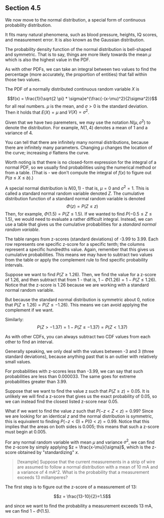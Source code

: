 ## Section 4.5
We now move to the normal distribution, a special form of continuous probability distribution.

It fits many natural phenomena, such as blood pressure, heights, IQ scores, and measurement error. It is also known as the Gaussian distribution.

The probability density function of the normal distribution is bell-shaped and symmetric. That is to say, things are more likely towards the mean $\mu$ which is also the highest value in the PDF.

As with other PDFs, we can take an integral between two values to find the percentage (more accurately, the proportion of entities) that fall within those two values.

The PDF of a normally distributed continuous random variable $X$ is 

$$f(x) = \frac{1}{\sqrt{2 \pi} * \sigma}e^{\frac{-(x-\mu)^2}{2\sigma^2}}$$
for all real numbers. $\mu$ is the mean, and $\sigma \gt 0$ is the standard deviation. Then it holds that $E(X) = \mu$ and $V(X) = \sigma^2$.

Given that we have two paremeters, we may use the notation $N(\mu, \sigma^2)$ to denote the distribution. For example, $N(1, 4)$ denotes a mean of 1 and a variance of 4.

You can tell that there are infinitely many normal distributions, because there are infinitely many parameters. Changing $\mu$ changes the location of the curve; increasing $\sigma$ flattens the curve. 

Worth noting is that there is no closed-form expression for the integral of a normal PDF, so we usually find probabilities using the numerical method or from a table. (That is - we don't compute the integral of $f(x)$ to figure out $P(a \leq X \leq b)$.)

A special normal distribution is $N(0, 1)$ - that is, $\mu = 0$ and $\sigma^2 = 1$. This is called a standard normal random variable denoted $Z$. The cumulative distribution function of a standard normal random variable is denoted
$$\Phi(z) = P(Z \leq z)$$
Then, for example, $\Phi(1.5) = P( Z \leq 1.5)$. If we wanted to find $P(-0.5 \leq Z \leq 1.5)$, we would need to evaluate a rather difficult integral. Instead, we can use a table that gives us the cumulative probabilities for a *standard normal random variable*.

The table ranges from z-scores (standard deviations) of -3.99 to 3.99. Each row represents one specific z-score for a specific tenth; the columns represent a specific hundredths value. Again, remember that this gives us cumulative probabilities. This means we may have to subtract two values from the table or apply the complement rule to find specific probability intervals.

Suppose we want to find $P(Z \geq 1.26)$. Then, we find the value for a z-score of 1.26, and then subtract that from 1 - that is, $1 - \Phi(1.26) = 1 - P(Z \leq 1.26)$. Notice that the z-score is 1.26 because we are working with a standard normal random variable.

But because the standard normal distribution is symmetric about 0, notice that $P(Z \geq 1.26)  = P(Z \leq -1.26)$. This means we can avoid applying the complement if we want.

Similarly:
$$P(Z \gt -1.37) = 1- P(Z \leq -1.37) = P(Z \lt 1.37)$$

As with other CDFs, you can always subtract two CDF values from each other to find an interval.

Generally speaking, we only deal with the values between -3 and 3 (three standard deviations), because anything past that is an outlier with relatively small values.


For probabilities with z-scores less than -3.99, we can say that such probabilities are less than 0.000033. The same goes for extreme probabilities greater than 3.99.

Suppose that we want to find the value z such that $P(Z\geq z) = 0.05$. It is unlikely we will find a z-score that gives us the exact probability of 0.05, so we can instead find the closest listed z-score near 0.05.

What if we want to find the value $z$ such that $P(-z \lt Z \lt z) = 0.99$? Since we are looking for an identical $z$ and the normal distribution is symmetric, this is equivalent to finding $P(-z \lt 0) + P(0 \lt z) = 0.99$. Notice that this implies that the areas on both sides is 0.005; this means that such a z-score must begin at 0.005. 

For any normal random variable with mean $\mu$ and variance $\sigma^2$, we can find the z-score by simply applying $z = \frac{x-\mu}{\sigma}$, which is the z-score obtained by "standardizing" $x$.

> [!example]
> Suppose that the current measurements in a strip of wire are assumed to follow a normal distribution with a mean of 10 mA and a variance of 4 mA^2. What is the probability that a measurement exceeds 13 millamperes?

The first step is to figure out the z-score of a measurement of 13:

$$z = \frac{13-10}{2}=1.5$$

and since we want to find the probability a measurement exceeds 13 mA, we can find $1 - \Phi(1.5)$.
